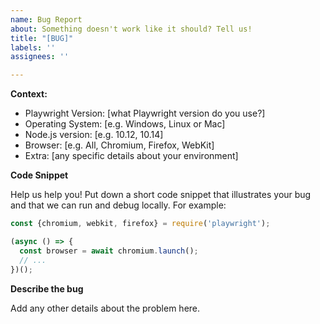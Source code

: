 ```yaml
---
name: Bug Report
about: Something doesn't work like it should? Tell us!
title: "[BUG]"
labels: ''
assignees: ''

---
```


**Context:**
- Playwright Version: [what Playwright version do you use?]
- Operating System: [e.g. Windows, Linux or Mac]
- Node.js version: [e.g. 10.12, 10.14]
- Browser: [e.g. All, Chromium, Firefox, WebKit]
- Extra: [any specific details about your environment]

<!-- CLI to auto-capture this info -->
<!-- npx envinfo --preset playwright -->

**Code Snippet**

Help us help you! Put down a short code snippet that illustrates your bug and
that we can run and debug locally. For example:

```javascript
const {chromium, webkit, firefox} = require('playwright');

(async () => {
  const browser = await chromium.launch();
  // ...
})();
```

**Describe the bug**

Add any other details about the problem here.

